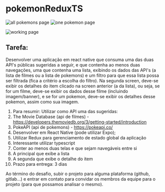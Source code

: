 # pokemonReduxTS
![all pokemons page](https://i.ibb.co/mBnPHxx/all-min.png) 
![one pokemon page](https://i.ibb.co/R471f95/one-min.png)

![working page](https://media1.giphy.com/media/PMZUoo4SRQbXZbetpA/giphy.gif?cid=790b761192c3d8d6cf6c78e17fb599b618d3d9ccdfdb3598&rid=giphy.gif&ct=g)

## Tarefa:
Desenvolver uma aplicação em react native que consuma uma das duas API's públicas sugeridas a seguir, e que contenha ao menos duas navegações, uma que contenha uma lista, exibindo os dados das API's (a lista de filmes ou a lista de pokemons) e um filtro para que essa lista possa ser filtrada (fica a critério a escolha do filtro). Na segunda screen, deve-se exibir os detalhes do item clicado na screen anterior (a da lista), ou seja, se for um filme, deve-se exibir os dados desse filme (incluindo imagem/banner), e se for um pokemon, deve-se exibir os detalhes desse pokemon, assim como sua imagem.

1. Para resumir: Utilizar como API uma das sugeridas:
  1. The Movie Database (api de filmes) - https://developers.themoviedb.org/3/getting-started/introduction
  2. PokeAPI (api de pokemons) - https://pokeapi.co/
2. Desenvolver em React Native (pode utilizar Expo);
3. Utilizar Redux para gerenciamento de estado global da aplicação
4. Interessante utilizar typescript
5. Conter ao menos duas telas e que sejam navegáveis entre si
  1. A principal que exibe a lista
  2. A segunda que exibe o detalhe do item
6. Prazo para entrega: 3 dias

Ao término do desafio, subir o projeto para alguma plataforma (github, gitlab...) e entrar em contato para convidar os membros da equipe para o projeto (para que possamos analisar o mesmo).

